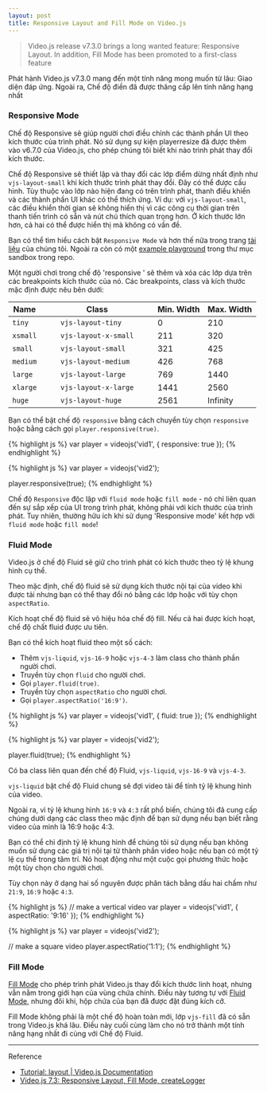 ```yaml
---
layout: post
title: Responsive Layout and Fill Mode on Video.js
---
```


> Video.js release v7.3.0 brings a long wanted feature: Responsive Layout. In addition, Fill Mode has been promoted to a first-class feature

Phát hành Video.js v7.3.0 mang đến một tính năng mong muốn từ lâu: Giao diện đáp ứng. Ngoài ra, Chế độ điền đã được thăng cấp lên tính năng hạng nhất

### Responsive Mode

Chế độ Responsive sẽ giúp người chơi điều chỉnh các thành phần UI theo kích thước của trình phát. Nó sử dụng sự kiện playerresize đã được thêm vào v6.7.0 của Video.js, cho phép chúng tôi biết khi nào trình phát thay đổi kích thước.

Chế độ Responsive sẽ thiết lập và thay đổi các lớp điểm dừng nhất định như `vjs-layout-small` khi kích thước trình phát thay đổi. Đây có thể được cấu hình. Tùy thuộc vào lớp nào hiện đang có trên trình phát, thanh điều khiển và các thành phần UI khác có thể thích ứng.
Ví dụ: với `vjs-layout-small`, các điều khiển thời gian sẽ không hiển thị vì các công cụ thời gian trên thanh tiến trình có sẵn và nút chú thích quan trọng hơn. Ở kích thước lớn hơn, cả hai có thể được hiển thị mà không có vấn đề.

Bạn có thể tìm hiểu cách bật `Responsive Mode` và hơn thế nữa trong trang [tài liệu](https://docs.videojs.com/tutorial-layout.html#responsive-mode) của chúng tôi. Ngoài ra còn có một [example playground](https://github.com/videojs/video.js/blob/master/sandbox/responsive.html.example) trong thư mục sandbox trong repo.

Một người chơi trong chế độ 'responsive ' sẽ thêm và xóa các lớp dựa trên các breakpoints kích thước của nó. Các breakpoints, class và kích thước mặc định được nêu bên dưới:

| Name |  |  | Class |  |  | Min. Width | Max. Width |
| -- | -- | -- | -- | -- | -- | -- | -- |
| `tiny`   |  |  |  `vjs-layout-tiny`    |  |  | 0 | 210 |
| `xsmall` |  |  |  `vjs-layout-x-small` |  |  | 211 | 320 |
| `small`  |  |  |  `vjs-layout-small`   |  |  | 321 | 425 |
| `medium` |  |  |  `vjs-layout-medium`  |  |  | 426 | 768 |
| `large`  |  |  |  `vjs-layout-large`   |  |  | 769 | 1440 |
| `xlarge` |  |  |  `vjs-layout-x-large` |  |  | 1441 | 2560 |
| `huge`   |  |  |  `vjs-layout-huge`    |  |  | 2561 | Infinity |

Bạn có thể bật chế độ `responsive` bằng cách chuyển tùy chọn `responsive` hoặc bằng cách gọi `player.responsive(true)`.

{% highlight js %}
var player = videojs('vid1', {
  responsive: true
});
{% endhighlight %}

{% highlight js %}
var player = videojs('vid2');

player.responsive(true);
{% endhighlight %}

Chế độ `Responsive` độc lập với `fluid mode` hoặc `fill mode` - nó chỉ liên quan đến sự sắp xếp của UI trong trình phát, không phải với kích thước của trình phát. Tuy nhiên, thường hữu ích khi sử dụng 'Responsive mode' kết hợp với `fluid mode` hoặc `fill mode`!

### Fluid Mode
Video.js ở chế độ Fluid sẽ giữ cho trình phát có kích thước theo tỷ lệ khung hình cụ thể.

Theo mặc định, chế độ fluid sẽ sử dụng kích thước nội tại của video khi được tải nhưng bạn có thể thay đổi nó bằng các lớp hoặc với tùy chọn `aspectRatio`.

Kích hoạt chế độ fluid sẽ vô hiệu hóa chế độ fill. Nếu cả hai được kích hoạt, chế độ chất fluid được ưu tiên.

Bạn có thể kích hoạt fluid theo một số cách:
- Thêm `vjs-liquid`, `vjs-16-9` hoặc `vjs-4-3` làm class cho thành phần người chơi.
- Truyền tùy chọn `fluid` cho người chơi.
- Gọi `player.fluid(true)`.
- Truyền tùy chọn `aspectRatio` cho người chơi.
- Gọi `player.aspectRatio('16:9')`.

{% highlight js %}
var player = videojs('vid1', {
  fluid: true
});
{% endhighlight %}

{% highlight js %}
var player = videojs('vid2');

player.fluid(true);
{% endhighlight %}


Có ba class liên quan đến chế độ Fluid, `vjs-liquid`, `vjs-16-9` và `vjs-4-3`.

`vjs-liquid` bật chế độ Fluid chung sẽ đợi video tải để tính tỷ lệ khung hình của video.

Ngoài ra, vì tỷ lệ khung hình `16:9` và `4:3` rất phổ biến, chúng tôi đã cung cấp chúng dưới dạng các class theo mặc định để bạn sử dụng nếu bạn biết rằng video của mình là 16:9 hoặc 4:3.

Bạn có thể chỉ định tỷ lệ khung hình để chúng tôi sử dụng nếu bạn không muốn sử dụng các giá trị nội tại từ thành phần video hoặc nếu bạn có một tỷ lệ cụ thể trong tâm trí. Nó hoạt động như một cuộc gọi phương thức hoặc một tùy chọn cho người chơi.

Tùy chọn này ở dạng hai số nguyên được phân tách bằng dấu hai chấm như `21:9`, `16:9` hoặc `4:3`.

{% highlight js %}
// make a vertical video
var player = videojs('vid1', {
  aspectRatio: '9:16'
});
{% endhighlight %}

{% highlight js %}
var player = videojs('vid2');

// make a square video
player.aspectRatio('1:1');
{% endhighlight %}


### Fill Mode
[Fill Mode](https://docs.videojs.com/tutorial-layout.html#fill-mode) cho phép trình phát Video.js thay đổi kích thước linh hoạt, nhưng vẫn nằm trong giới hạn của vùng chứa chính. Điều này tương tự với [Fluid Mode](https://docs.videojs.com/tutorial-layout.html#fluid-mode), nhưng đôi khi, hộp chứa của bạn đã được đặt đúng kích cỡ.

Fill Mode không phải là một chế độ hoàn toàn mới, lớp `vjs-fill` đã có sẵn trong Video.js khá lâu. Điều này cuối cùng làm cho nó trở thành một tính năng hạng nhất đi cùng với Chế độ Fluid.






-----
Reference
- [Tutorial: layout | Video.js Documentation](https://docs.videojs.com/tutorial-layout.html)
- [Video.js 7.3: Responsive Layout, Fill Mode, createLogger](https://blog.videojs.com/video-js-7-3-responsive-layout-fill-mode-createlogger/)
